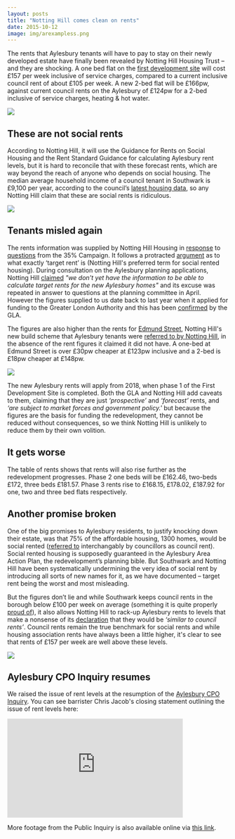```yaml
---
layout: posts
title: "Notting Hill comes clean on rents"
date: 2015-10-12
image: img/arexampless.png
---
```

The rents that Aylesbury tenants will have to pay to stay on their newly developed estate have finally been revealed by Notting Hill Housing Trust – and they are shocking. A one bed flat on the [first development site](https://www.aylesburynow.london/regeneration/planning-information/first-development-site) will cost £157 per week inclusive of service charges, compared to a current inclusive council rent of about £105 per week.  A new 2-bed flat will be £166pw, against current council rents on the Aylesbury of £124pw for a 2-bed inclusive of service charges, heating & hot water.

![](https://crappistmartin.github.io/images/nhhtrents.png)

## These are not social rents
According to Notting Hill, it will use the Guidance for Rents on Social Housing and the Rent Standard Guidance for calculating Aylesbury rent levels, but it is hard to reconcile that with these forecast rents, which are way beyond the reach of anyone who depends on social housing.  The median average household income of a council tenant in Southwark is £9,100 per year, according to the council’s [latest housing data](https://www.southwark.gov.uk/downloads/download/2513/southwark_key_housing_data), so any Notting Hill claim that these are social rents is ridiculous.

![](https://crappistmartin.github.io/images/averageincome.png)

## Tenants misled again
The rents information was supplied by Notting Hill Housing in [response](https://crappistmartin.github.io/images/NHHT_EIR_Response.pdf) to [questions](https://crappistmartin.github.io/images/Letter_KateDavies_NHHT_Aylesbury_Redevelopment.pdf) from the 35% Campaign.  It follows a protracted [argument](/2015-04-18-aylesbury-planning-application-hearing/) as to what exactly ‘target rent’ is (Notting Hill's preferred term for social rented housing). During consultation on the Aylesbury planning applications, Notting Hill [claimed](https://www.aylesburynow.london/new-homes/rent) _"we don't yet have the information to be able to calculate target rents for the new Aylesbury homes"_ and its excuse was repeated in answer to questions at the planning committee in April.  However the figures supplied to us date back to last year when it applied for funding to the Greater London Authority and this has been [confirmed](https://crappistmartin.github.io/images/MGLA010905-3356.pdf) by the GLA.

The figures are also higher than the rents for [Edmund Street](https://www.camberwellfields.com/), Notting Hill's new build scheme that Aylesbury tenants were [referred to by Notting Hill](https://www.aylesburynow.london/contact/faqs#what-does-target-rent-mean), in the absence of the rent figures it claimed it did not have.  A one-bed at Edmund Street is over £30pw cheaper at £123pw inclusive and a 2-bed is £18pw cheaper at £148pw.

![](https://crappistmartin.github.io/images/aylesburyfaq.png)

The new Aylesbury rents will apply from 2018, when phase 1 of the First Development Site is completed.  Both the GLA and Notting Hill add caveats to them, claiming that they are just _‘prospective’_  and _‘forecast’_ rents, and _‘are subject to market forces and government policy.'_ but because the figures are the basis for funding the redevelopment, they cannot be reduced without consequences, so we think Notting Hill is unlikely to reduce them by their own volition.

## It gets worse
The table of rents shows that rents will also rise further as the redevelopment progresses.  Phase 2 one beds will be £162.46, two-beds £172, three beds £181.57.  Phase 3 rents rise to £168.15, £178.02, £187.92 for one, two and three bed flats respectively.

## Another promise broken
One of the big promises to Aylesbury residents, to justify knocking down their estate, was that 75% of the affordable housing, 1300 homes, would be social rented ([referred to](https://pwfpwfpwf.blogspot.co.uk/2015/03/the-aylesbury-estate-utopia-when.html) interchangably by councillors as council rent).  Social rented housing is supposedly guaranteed in the Aylesbury Area Action Plan, the redevelopment’s planning bible. But Southwark and Notting Hill have been systematically undermining the very idea of social rent by introducing all sorts of new names for it, as we have documented – target rent being the worst and most misleading.

But the figures don’t lie and while Southwark keeps council rents in the borough below £100 per week on average (something it is quite properly [proud of](https://www.southwark.gov.uk/news/article/1738/southwark_council_keeping_social_rent_affordable_for_londoners)), it also allows Notting Hill to rack-up Aylesbury rents to levels that make a nonsense of its [declaration](https://www.redpepper.org.uk/the-aylesbury-estate-the-latest-front-in-the-battle-against-social-cleansing/) that they would be _‘similar to council rents’_.  Council rents remain the true benchmark for social rents and while housing association rents have always been a little higher, it's clear to see that rents of £157 per week are well above these levels.  

![](https://crappistmartin.github.io/images/lbs_keepingrentslow.png)

## Aylesbury CPO Inquiry resumes
We raised the issue of rent levels at the resumption of the [Aylesbury CPO Inquiry](/2015-05-02-aylesbury-estate-compulsory-purchase-order-public-inquiry/). You can see barrister Chris Jacob's closing statement outlining the issue of rent levels here: 

<iframe width="400" height="225" src="https://www.youtube.com/embed/hC898Rm9rW0" frameborder="0" allowfullscreen></iframe>

More footage from the Public Inquiry is also available online via [this link](https://www.youtube.com/playlist?list=PLHRf7Up774EnVkhes9K_4q9VUlLZtcwOo). 








